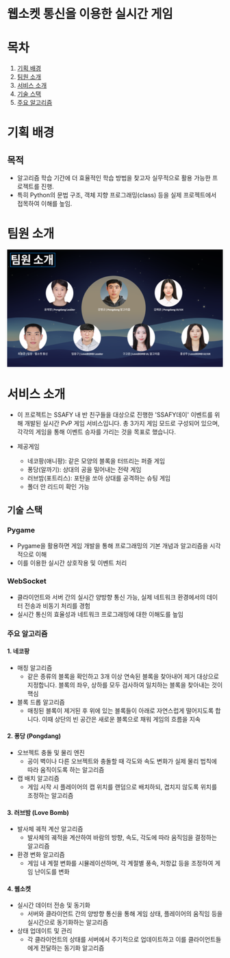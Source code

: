 # 웹소켓 통신을 이용한 실시간 게임

# 목차

1. [기획 배경](#기획-배경)
2. [팀원 소개](#팀원-소개)
3. [서비스 소개](#서비스-소개)
4. [기술 스택](#기술-스택)
5. [주요 알고리즘](#주요-알고리즘)

# 기획 배경

## 목적

- 알고리즘 학습 기간에 더 효율적인 학습 방법을 찾고자 실무적으로 활용 가능한 프로젝트를 진행.
- 특히 Python의 문법 구조, 객체 지향 프로그래밍(class) 등을 실제 프로젝트에서 접목하여 이해를 높임.


# 팀원 소개
![](image/게임팀원.png)

# 서비스 소개

- 이 프로젝트는 SSAFY 내 반 친구들을 대상으로 진행한 'SSAFY데이' 이벤트를 위해 개발된 실시간 PvP 게임 서비스입니다. 총 3가지 게임 모드로 구성되어 있으며, 각각의 게임을 통해 이벤트 승자를 가리는 것을 목표로 했습니다.

- 제공게임
  - 네코팡(애니팡): 같은 모양의 블록을 터뜨리는 퍼즐 게임
  - 퐁당(알까기): 상대의 공을 밀어내는 전략 게임
  - 러브밤(포트리스): 포탄을 쏘아 상대를 공격하는 슈팅 게임
  - 폴더 안 리드미 확인 가능
    
## 기술 스택

### Pygame

- Pygame을 활용하면 게임 개발을 통해 프로그래밍의 기본 개념과 알고리즘을 시각적으로 이해
- 이를 이용한 실시간 상호작용 및 이벤트 처리

### WebSocket

- 클라이언트와 서버 간의 실시간 양방향 통신 가능, 실제 네트워크 환경에서의 데이터 전송과 비동기 처리를 경험
- 실시간 통신의 효율성과 네트워크 프로그래밍에 대한 이해도를 높임

### 주요 알고리즘

#### 1. 네코팡
- 매칭 알고리즘
  - 같은 종류의 블록을 확인하고 3개 이상 연속된 블록을 찾아내어 제거 대상으로 지정합니다. 블록의 좌우, 상하를 모두 검사하여 일치하는 블록을 찾아내는 것이 핵심
- 블록 드롭 알고리즘
  - 매칭된 블록이 제거된 후 위에 있는 블록들이 아래로 자연스럽게 떨어지도록 합니다. 이때 상단의 빈 공간은 새로운 블록으로 채워 게임의 흐름을 지속
   
#### 2. 퐁당 (Pongdang)
- 오브젝트 충돌 및 물리 엔진
  - 공이 벽이나 다른 오브젝트와 충돌할 때 각도와 속도 변화가 실제 물리 법칙에 따라 움직이도록 하는 알고리즘
- 캡 배치 알고리즘
  - 게임 시작 시 플레이어의 캡 위치를 랜덤으로 배치하되, 겹치지 않도록 위치를 조정하는 알고리즘
 
#### 3. 러브밤 (Love Bomb)
- 발사체 궤적 계산 알고리즘
  - 발사체의 궤적을 계산하여 바람의 방향, 속도, 각도에 따라 움직임을 결정하는 알고리즘
- 환경 변화 알고리즘
  - 게임 내 계절 변화를 시뮬레이션하며, 각 계절별 풍속, 저항값 등을 조정하여 게임 난이도를 변화
 
#### 4. 웹소켓
- 실시간 데이터 전송 및 동기화
  - 서버와 클라이언트 간의 양방향 통신을 통해 게임 상태, 플레이어의 움직임 등을 실시간으로 동기화하는 알고리즘
- 상태 업데이트 및 관리
  - 각 클라이언트의 상태를 서버에서 주기적으로 업데이트하고 이를 클라이언트들에게 전달하는 동기화 알고리즘

